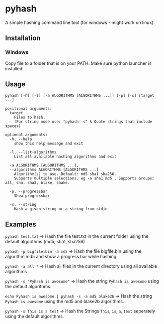# pyhash

A simple hashing command line tool (for windows - might work on linux)

## Installation
### Windows
Copy file to a folder that is on your PATH.
Make sure python launcher is installed

## Usage
```
pyhash [-h] [-l] [-a ALGORITHMS [ALGORITHMS ...]] [-p] [-s] [target ...]

positional arguments:
  target                
    Files to hash. 
    (For string mode use: "pyhash -s" & Quote strings that include spaces)

optional arguments:
  -h, --help            
    show this help message and exit

  -l, --list-algorithms 
    List all available hashing algorithms and exit

  -a ALGORITHMS [ALGORITHMS ...], 
  --algorithms ALGORITHMS [ALGORITHMS ...]
    Algorithm(s) to use. Default: md5 sha1 sha256. 
    Supports multiple selections. eg -a sha1 md5 . Supports Groups: all, sha, sha3, blake, shake.

  -p, --progressbar     
    Show progressbar

  -s, --string          
    Hash a given string or a string from stdin
```

## Examples
`pyhash test.txt` 
-> Hash the file test.txt in the current folder using the default algorithms (md5, sha1, sha256)

`pyhash -p bigfile.bin -a md5`
-> Hash the file bigfile.bin using the algorithm md5 and show a progress bar while hashing.

`pyhash -a all *` 
-> Hash all files in the current directory using all available algorithms

`pyhash -s "Pyhash is awesome"` 
-> Hash the string `Pyhash is awesome` using the default algorithms.

`echo Pyhash is awesome | pyhash -s -a md5 blake2b`
-> Hash the string `Pyhash is awesome` using the md5 and blake2b algorithms.

`pyhash -s This is a test`
-> Hash the Strings `This`, `is`, `a`, `test` seperately using the default algorithms. 
